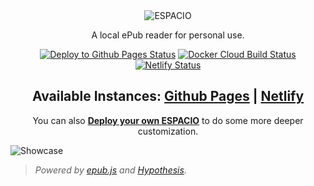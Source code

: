 <div align="center">
  <img src="src/assets/logos/dark.png" alt="ESPACIO">
  <p>A local ePub reader for personal use.</p>
</div>

<div align="center">
  <a href="https://github.com/m8524769/espacio/actions?query=workflow%3A%22Deploy+to+Github+Pages%22"><img alt="Deploy to Github Pages Status" src="https://github.com/m8524769/espacio/workflows/Deploy%20to%20Github%20Pages/badge.svg" /></a>
  <a href="https://hub.docker.com/repository/docker/m8524769/espacio"><img alt="Docker Cloud Build Status" src="https://img.shields.io/docker/cloud/build/m8524769/espacio?logo=docker&logoColor=white" /></a>
  <a href="https://app.netlify.com/sites/espacio/deploys"><img alt="Netlify Status" src="https://api.netlify.com/api/v1/badges/0ec8510a-ab73-4c99-98c0-1d77c2e8fbfe/deploy-status" /></a>
</div>

<h2 align="center">Available Instances: <a href="https://m8524769.github.io/espacio/">Github Pages</a> | <a href="https://espacio.netlify.app/">Netlify</a></h2>

<p align="center">You can also <a href="https://github.com/m8524769/espacio/discussions/19"><strong>Deploy your own ESPACIO</strong></a> to do some more deeper customization.</p>

![Showcase](./showcase.png)

> _Powered by [epub.js](https://github.com/futurepress/epub.js) and [Hypothesis](https://web.hypothes.is/)._
